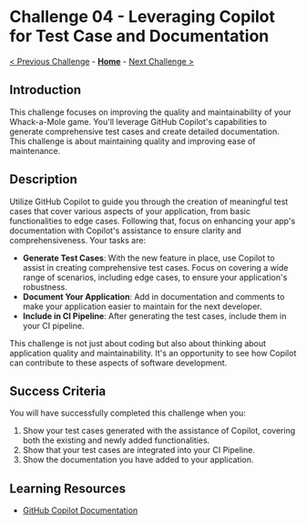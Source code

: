 # Challenge 04 - Leveraging Copilot for Test Case and Documentation

[< Previous Challenge](./Challenge-03.md) - **[Home](../README.md)** - [Next Challenge >](./Challenge-05.md)

## Introduction
This challenge focuses on improving the quality and maintainability of your Whack-a-Mole game. You'll leverage GitHub Copilot's capabilities to generate comprehensive test cases and create detailed documentation. This challenge is about maintaining quality and improving ease of maintenance.

## Description
Utilize GitHub Copilot to guide you through the creation of meaningful test cases that cover various aspects of your application, from basic functionalities to edge cases. Following that, focus on enhancing your app's documentation with Copilot's assistance to ensure clarity and comprehensiveness. Your tasks are:

- **Generate Test Cases**: With the new feature in place, use Copilot to assist in creating comprehensive test cases. Focus on covering a wide range of scenarios, including edge cases, to ensure your application's robustness.
- **Document Your Application**: Add in documentation and comments to make your application easier to maintain for the next developer.
- **Include in CI Pipeline**: After generating the test cases, include them in your CI pipeline.

This challenge is not just about coding but also about thinking about application quality and maintainability. It's an opportunity to see how Copilot can contribute to these aspects of software development.

## Success Criteria
You will have successfully completed this challenge when you:

1. Show your test cases generated with the assistance of Copilot, covering both the existing and newly added functionalities.
2. Show that your test cases are integrated into your CI Pipeline.
3. Show the documentation you have added to your application.

## Learning Resources
- [GitHub Copilot Documentation](https://docs.github.com/en/copilot)
